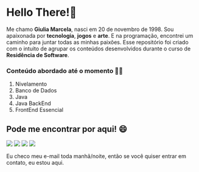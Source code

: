 # Hello There!👋

Me chamo **Giulia Marcela**, nasci em 20 de novembro de 1998. Sou apaixonada por **tecnologia**, **jogos** e **arte**. E na programação, encontrei um caminho para juntar todas as minhas paixões. Esse repositório foi criado com o intuito de agrupar os conteúdos desenvolvidos durante o curso de **Residência de Software**.

### Conteúdo abordado até o momento 👩‍💻
1. Nivelamento 
2. Banco de Dados
3. Java
4. Java BackEnd
5. FrontEnd Essencial

## Pode me encontrar por aqui! 😄
<a href="https://github.com/GiuliaMarcela" target="_blank">
<img src="https://img.shields.io/badge/github-%23000000.svg?&style=for-the-badge&logo=github&logoColor=white"/></a>
<a href="mailto:giuliamendes67@gmail.com" target="_blank">
<img src="https://img.shields.io/badge/gmail-%23D14836.svg?&style=for-the-badge&logo=gmail&logoColor=white"></a>
<a href="https://twitter.com/giu_marcela18" target="_blank">
<img src="https://img.shields.io/badge/twitter-%231DA1F2.svg?&style=for-the-badge&logo=twitter&logoColor=white"></a>
<a href="https://www.instagram.com/naoseiserio" target="_blank">
<img src="https://img.shields.io/badge/instagram-%23E4405F.svg?&style=for-the-badge&logo=instagram&logoColor=white"></a>

Eu checo meu e-mail toda manhã/noite, então se você quiser entrar em contato, eu estou aqui. 

